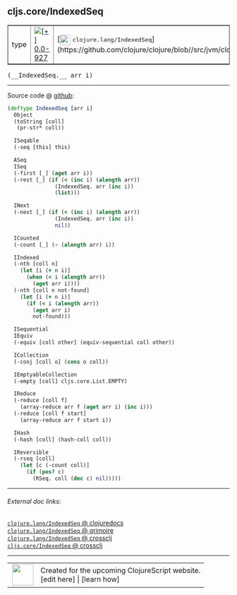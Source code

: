 ## cljs.core/IndexedSeq



 <table border="1">
<tr>
<td>type</td>
<td><a href="https://github.com/cljsinfo/cljs-api-docs/tree/0.0-927"><img valign="middle" alt="[+] 0.0-927" title="Added in 0.0-927" src="https://img.shields.io/badge/+-0.0--927-lightgrey.svg"></a> </td>
<td>
[<img height="24px" valign="middle" src="http://i.imgur.com/1GjPKvB.png"> <samp>clojure.lang/IndexedSeq</samp>](https://github.com/clojure/clojure/blob//src/jvm/clojure/lang/IndexedSeq.java)
</td>
</tr>
</table>


 <samp>
(__IndexedSeq.__ arr i)<br>
</samp>

---







Source code @ [github](https://github.com/clojure/clojurescript/blob/r2080/src/cljs/cljs/core.cljs#L686-L743):

```clj
(deftype IndexedSeq [arr i]
  Object
  (toString [coll]
   (pr-str* coll))

  ISeqable
  (-seq [this] this)

  ASeq
  ISeq
  (-first [_] (aget arr i))
  (-rest [_] (if (< (inc i) (alength arr))
               (IndexedSeq. arr (inc i))
               (list)))

  INext
  (-next [_] (if (< (inc i) (alength arr))
               (IndexedSeq. arr (inc i))
               nil))

  ICounted
  (-count [_] (- (alength arr) i))

  IIndexed
  (-nth [coll n]
    (let [i (+ n i)]
      (when (< i (alength arr))
        (aget arr i))))
  (-nth [coll n not-found]
    (let [i (+ n i)]
      (if (< i (alength arr))
        (aget arr i)
        not-found)))

  ISequential
  IEquiv
  (-equiv [coll other] (equiv-sequential coll other))

  ICollection
  (-conj [coll o] (cons o coll))

  IEmptyableCollection
  (-empty [coll] cljs.core.List.EMPTY)

  IReduce
  (-reduce [coll f]
    (array-reduce arr f (aget arr i) (inc i)))
  (-reduce [coll f start]
    (array-reduce arr f start i))

  IHash
  (-hash [coll] (hash-coll coll))

  IReversible
  (-rseq [coll]
    (let [c (-count coll)]
      (if (pos? c)
        (RSeq. coll (dec c) nil)))))
```

<!--
Repo - tag - source tree - lines:

 <pre>
clojurescript @ r2080
└── src
    └── cljs
        └── cljs
            └── <ins>[core.cljs:686-743](https://github.com/clojure/clojurescript/blob/r2080/src/cljs/cljs/core.cljs#L686-L743)</ins>
</pre>

-->

---



###### External doc links:

[`clojure.lang/IndexedSeq` @ clojuredocs](http://clojuredocs.org/clojure.lang/IndexedSeq)<br>
[`clojure.lang/IndexedSeq` @ grimoire](http://conj.io/store/v1/org.clojure/clojure/1.7.0-beta3/clj/clojure.lang/IndexedSeq/)<br>
[`clojure.lang/IndexedSeq` @ crossclj](http://crossclj.info/fun/clojure.lang/IndexedSeq.html)<br>
[`cljs.core/IndexedSeq` @ crossclj](http://crossclj.info/fun/cljs.core.cljs/IndexedSeq.html)<br>

---

 <table>
<tr><td>
<img valign="middle" align="right" width="48px" src="http://i.imgur.com/Hi20huC.png">
</td><td>
Created for the upcoming ClojureScript website.<br>
[edit here] | [learn how]
</td></tr></table>

[edit here]:https://github.com/cljsinfo/cljs-api-docs/blob/master/cljsdoc/cljs.core_IndexedSeq.cljsdoc
[learn how]:https://github.com/cljsinfo/cljs-api-docs/wiki/cljsdoc-files

<!--

This information was too distracting to show to readers, but I'll leave it
commented here since it is helpful to:

- pretty-print the data used to generate this document
- and show how to retrieve that data



The API data for this symbol:

```clj
{:ns "cljs.core",
 :name "IndexedSeq",
 :signature ["[arr i]"],
 :history [["+" "0.0-927"]],
 :type "type",
 :full-name-encode "cljs.core_IndexedSeq",
 :source {:code "(deftype IndexedSeq [arr i]\n  Object\n  (toString [coll]\n   (pr-str* coll))\n\n  ISeqable\n  (-seq [this] this)\n\n  ASeq\n  ISeq\n  (-first [_] (aget arr i))\n  (-rest [_] (if (< (inc i) (alength arr))\n               (IndexedSeq. arr (inc i))\n               (list)))\n\n  INext\n  (-next [_] (if (< (inc i) (alength arr))\n               (IndexedSeq. arr (inc i))\n               nil))\n\n  ICounted\n  (-count [_] (- (alength arr) i))\n\n  IIndexed\n  (-nth [coll n]\n    (let [i (+ n i)]\n      (when (< i (alength arr))\n        (aget arr i))))\n  (-nth [coll n not-found]\n    (let [i (+ n i)]\n      (if (< i (alength arr))\n        (aget arr i)\n        not-found)))\n\n  ISequential\n  IEquiv\n  (-equiv [coll other] (equiv-sequential coll other))\n\n  ICollection\n  (-conj [coll o] (cons o coll))\n\n  IEmptyableCollection\n  (-empty [coll] cljs.core.List.EMPTY)\n\n  IReduce\n  (-reduce [coll f]\n    (array-reduce arr f (aget arr i) (inc i)))\n  (-reduce [coll f start]\n    (array-reduce arr f start i))\n\n  IHash\n  (-hash [coll] (hash-coll coll))\n\n  IReversible\n  (-rseq [coll]\n    (let [c (-count coll)]\n      (if (pos? c)\n        (RSeq. coll (dec c) nil)))))",
          :title "Source code",
          :repo "clojurescript",
          :tag "r2080",
          :filename "src/cljs/cljs/core.cljs",
          :lines [686 743]},
 :full-name "cljs.core/IndexedSeq",
 :clj-symbol "clojure.lang/IndexedSeq"}

```

Retrieve the API data for this symbol:

```clj
;; from Clojure REPL
(require '[clojure.edn :as edn])
(-> (slurp "https://raw.githubusercontent.com/cljsinfo/cljs-api-docs/catalog/cljs-api.edn")
    (edn/read-string)
    (get-in [:symbols "cljs.core/IndexedSeq"]))
```

-->
